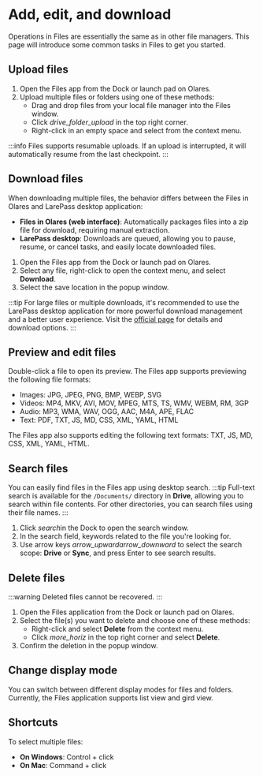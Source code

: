 # Add, edit, and download
Operations in Files are essentially the same as in other file managers. This page will introduce some common tasks in Files to get you started.

## Upload files

1. Open the Files app from the Dock or launch pad on Olares.
2. Upload multiple files or folders using one of these methods:
   - Drag and drop files from your local file manager into the Files window. 
   - Click <i class="material-icons">drive_folder_upload</i> in the top right corner. 
   - Right-click in an empty space and select from the context menu.

:::info
Files supports resumable uploads. If an upload is interrupted, it will automatically resume from the last checkpoint.
:::

## Download files
When downloading multiple files, the behavior differs between the Files in Olares and LarePass desktop application:
* **Files in Olares (web interface)**: Automatically packages files into a zip file for download, requiring manual extraction.
* **LarePass desktop**: Downloads are queued, allowing you to pause, resume, or cancel tasks, and easily locate downloaded files.

1. Open the Files app from the Dock or launch pad on Olares.
2. Select any file, right-click to open the context menu, and select **Download**.
3. Select the save location in the popup window.

:::tip
For large files or multiple downloads, it's recommended to use the LarePass desktop application for more powerful download management and a better user experience. Visit the [official page](https://www.olares.xyz/larepass) for details and download options.
:::

## Preview and edit files
Double-click a file to open its preview. The Files app supports previewing the following file formats:

* Images: JPG, JPEG, PNG, BMP, WEBP, SVG
* Videos: MP4, MKV, AVI, MOV, MPEG, MTS, TS, WMV, WEBM, RM, 3GP
* Audio: MP3, WMA, WAV, OGG, AAC, M4A, APE, FLAC
* Text: PDF, TXT, JS, MD, CSS, XML, YAML, HTML

The Files app also supports editing the following text formats: TXT, JS, MD, CSS, XML, YAML, HTML.

## Search files
You can easily find files in the Files app using desktop search.
:::tip
Full-text search is available for the `/Documents/` directory in **Drive**, allowing you to search within file contents. For other directories, you can search files using their file names.
:::
1. Click <i class="material-icons">search</i>in the Dock to open the search window.
2. In the search field, keywords related to the file you're looking for.
3. Use arrow keys <i class="material-icons">arrow_upward</i><i class="material-icons">arrow_downward</i> to select the search scope: **Drive** or **Sync**, and press Enter to see search results.

## Delete files
:::warning
Deleted files cannot be recovered.
:::
1. Open the Files application from the Dock or launch pad on Olares.
2. Select the file(s) you want to delete and choose one of these methods:
   - Right-click and select **Delete** from the context menu.
   - Click <i class="material-icons">more_horiz</i> in the top right corner and select **Delete**.
3. Confirm the deletion in the popup window.

## Change display mode

You can switch between different display modes for files and folders. Currently, the Files application supports list view and gird view.

## Shortcuts
To select multiple files:

* **On Windows**: Control + click
* **On Mac**: Command + click
